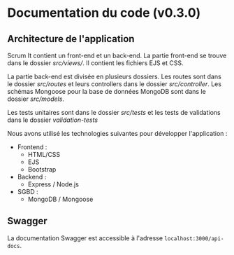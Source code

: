 # Documentation du code (v0.3.0)

## Architecture de l'application

Scrum It contient un front-end et un back-end.
La partie front-end se trouve dans le dossier *src/views/*. Il contient les fichiers EJS et CSS.

La partie back-end est divisée en plusieurs dossiers. Les routes sont dans le dossier *src/routes* et leurs controllers dans le dossier *src/controller*.
Les schémas Mongoose pour la base de données MongoDB sont dans le dossier *src/models*.

Les tests unitaires sont dans le dossier *src/tests* et les tests de validations dans le dossier *validation-tests*

Nous avons utilisé les technologies suivantes pour développer l'application :
* Frontend :
    * HTML/CSS
    * EJS
    * Bootstrap
* Backend :
    * Express / Node.js
* SGBD :
    * MongoDB / Mongoose

## Swagger

La documentation Swagger est accessible à l'adresse `localhost:3000/api-docs`.

